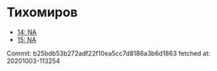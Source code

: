 # Тихомиров
- [14: NA](14.md)
- [15: NA](15.md)

Commit: b25bdb53b272adf22f10ea5cc7d8186a3b6d1863
 fetched at: 20201003-113254
